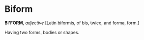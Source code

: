 # Biform

**BI'FORM**, _adjective_ \[Latin biformis, of bis, twice, and forma, form.\]

Having two forms, bodies or shapes.